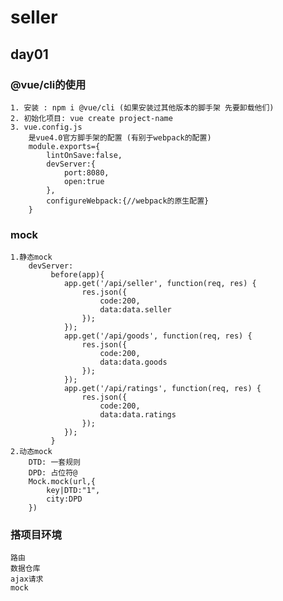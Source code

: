 # seller
## day01
### @vue/cli的使用
    1. 安装 : npm i @vue/cli (如果安装过其他版本的脚手架 先要卸载他们)
    2. 初始化项目: vue create project-name
    3. vue.config.js
        是vue4.0官方脚手架的配置 (有别于webpack的配置)
        module.exports={
            lintOnSave:false,
            devServer:{
                port:8080,
                open:true
            },
            configureWebpack:{//webpack的原生配置}
        }

### mock
    1.静态mock
        devServer:
             before(app){
                app.get('/api/seller', function(req, res) {
                    res.json({
                        code:200,
                        data:data.seller
                    });
                });
                app.get('/api/goods', function(req, res) {
                    res.json({
                        code:200,
                        data:data.goods
                    });
                });
                app.get('/api/ratings', function(req, res) {
                    res.json({
                        code:200,
                        data:data.ratings
                    });
                });
             }
    2.动态mock
        DTD: 一套规则
        DPD: 占位符@
        Mock.mock(url,{
            key|DTD:"1",
            city:DPD
        })

### 搭项目环境
    路由
    数据仓库
    ajax请求
    mock